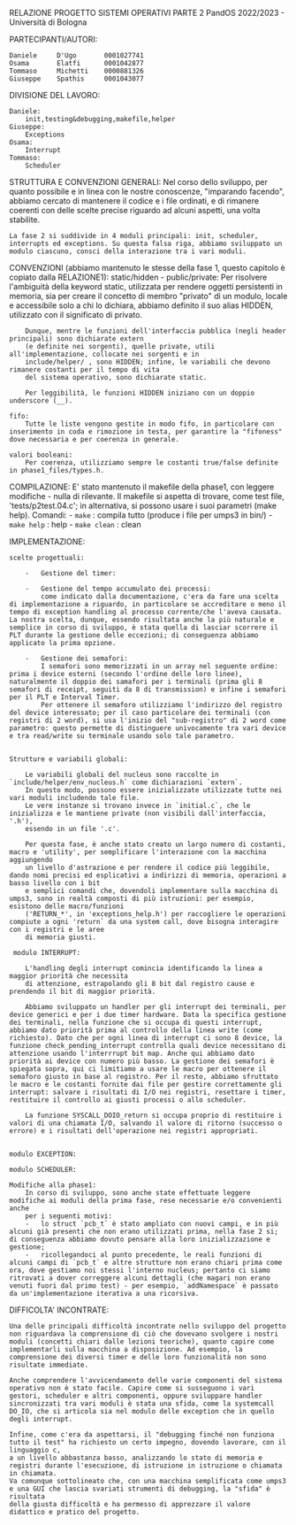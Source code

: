 RELAZIONE PROGETTO SISTEMI OPERATIVI PARTE 2
PandOS 2022/2023	-	Università di Bologna



PARTECIPANTI/AUTORI:

	Daniele		D'Ugo		0001027741
	Osama		Elatfi		0001042877
	Tommaso		Michetti 	0000881326
	Giuseppe	Spathis		0001043077



DIVISIONE DEL LAVORO:

	Daniele:
		init,testing&debugging,makefile,helper
	Giuseppe:
		Exceptions
	Osama:
		Interrupt 
	Tommaso:
		Scheduler


STRUTTURA E CONVENZIONI GENERALI:
	Nel corso dello sviluppo, per quanto possibile e in linea con le nostre conoscenze, "imparando facendo", abbiamo cercato di mantenere il codice e i file ordinati, e di rimanere coerenti con delle scelte precise riguardo ad alcuni aspetti, una volta stabilite.

	La fase 2 si suddivide in 4 moduli principali: init, scheduler, interrupts ed exceptions. Su questa falsa riga, abbiamo sviluppato un modulo ciascuno, consci della interazione tra i vari moduli.


CONVENZIONI (abbiamo mantenuto le stesse della fase 1, questo capitolo è copiato dalla RELAZIONE1):
	static/hidden - public/private:
		Per risolvere l'ambiguità della keyword static, utilizzata per rendere oggetti persistenti in memoria,
		sia per creare il concetto di membro "privato" di un modulo, locale e accessibile solo a chi lo
		dichiara, abbiamo definito il suo alias HIDDEN, utilizzato con il significato di privato.

		Dunque, mentre le funzioni dell'interfaccia pubblica (negli header principali) sono dichiarate extern
		(e definite nei sorgenti), quelle private, utili all'implementazione, collocate nei sorgenti e in
		include/helper/ , sono HIDDEN; infine, le variabili che devono rimanere costanti per il tempo di vita
		del sistema operativo, sono dichiarate static.

		Per leggibilità, le funzioni HIDDEN iniziano con un doppio underscore (__).

	fifo:
		Tutte le liste vengono gestite in modo fifo, in particolare con inserimento in coda e rimozione in testa, per garantire la "fifoness" dove necessaria e per coerenza in generale.

	valori booleani:
		Per coerenza, utilizziamo sempre le costanti true/false definite in phase1_files/types.h.

COMPILAZIONE:
	E' stato mantenuto il makefile della phase1, con leggere modifiche - nulla di rilevante.
	Il makefile si aspetta di trovare, come test file, 'tests/p2test.04.c'; in alternativa, si possono usare i suoi parametri (make help).
	Comandi:
	-	`make` : compila tutto (produce i file per umps3 in bin/)
	-	`make help` : help
	-	`make clean` : clean


IMPLEMENTAZIONE:

    scelte progettuali:

	    -	Gestione del timer:

		-	Gestione del tempo accumulato dei processi:
			come indicato dalla documentazione, c'era da fare una scelta di implementazione a riguardo, in particolare se accreditare o meno il tempo di exception handling al processo corrente/che l'aveva causata. La nostra scelta, dunque, essendo risultata anche la più naturale e semplice in corso di sviluppo, è stata quella di lasciar scorrere il PLT durante la gestione delle eccezioni; di conseguenza abbiamo applicato la prima opzione.

      	-	Gestione dei semafori:
			I semafori sono memorizzati in un array nel seguente ordine: prima i device esterni (secondo l'ordine delle loro linee), naturalmente il doppio dei samafori per i terminali (prima gli 8 semafori di receipt, seguiti da 8 di transmission) e infine i semafori per il PLT e Interval Timer.
			Per ottenere il semaforo utilizziamo l'indirizzo del registro del device interessato; per il caso particolare dei terminali (con registri di 2 word), si usa l'inizio del "sub-registro" di 2 word come parametro: questo permette di distinguere univocamente tra vari device e tra read/write su terminale usando solo tale parametro.


    Strutture e variabili globali:

		Le variabili globali del nucleus sono raccolte in `include/helper/env_nucleus.h` come dichiarazioni `extern`.
		In questo modo, possono essere inizializzate utilizzate tutte nei vari moduli includendo tale file.
		Le vere instanze si trovano invece in `initial.c`, che le inizializza e le mantiene private (non visibili dall'interfaccia, '.h'),
		essendo in un file '.c'.

		Per questa fase, è anche stato creato un largo numero di costanti, macro e 'utility', per semplificare l'interazione con la macchina aggiungendo
		un livello d'astrazione e per rendere il codice più leggibile, dando nomi precisi ed esplicativi a indirizzi di memoria, operazioni a basso livello con i bit
		e semplici comandi che, dovendoli implementare sulla macchina di umps3, sono in realtà composti di più istruzioni: per esempio, esistono delle macro/funzioni
		('RETURN_*', in 'exceptions_help.h') per raccogliere le operazioni compiute a ogni 'return` da una system call, dove bisogna interagire con i registri e le aree
		di memoria giusti.

     modulo INTERRUPT:

		L'handling degli interrupt comincia identificando la linea a maggior priorità che necessita 
		di attenzione, estrapolando gli 8 bit dal registro cause e prendendo il bit di maggior priorità.

		Abbiamo sviluppato un handler per gli interrupt dei terminali, per device generici e per i due timer hardware. Data la specifica gestione dei terminali, nella funzione che si occupa di questi interrupt, abbiamo dato priorità prima al controllo della linea write (come richiesto). Dato che per ogni linea di interrupt ci sono 8 device, la funzione check_pending_interrupt controlla quali device necessitano di attenzione usando l'interrrupt bit map. Anche qui abbiamo dato priorità ai device con numero più basso. La gestione dei semafori è spiegata sopra, qui ci limitiamo a usare le macro per ottenere il semaforo giusto in base al registro. Per il resto, abbiamo sfruttato le macro e le costanti fornite dai file per gestire correttamente gli interrupt: salvare i risultati di I/O nei registri, resettare i timer, restituire il controllo ai giusti processi o allo scheduler. 

		La funzione SYSCALL_DOIO_return si occupa proprio di restituire i valori di una chiamata I/O, salvando il valore di ritorno (successo o errore) e i risultati dell'operazione nei registri appropriati.


    modulo EXCEPTION:

    modulo SCHEDULER:

	Modifiche alla phase1:
		In corso di sviluppo, sono anche state effettuate leggere modifiche ai moduli della prima fase, rese necessarie e/o convenienti anche
		per i seguenti motivi:
		-	lo struct `pcb_t` è stato ampliato con nuovi campi, e in più alcuni già presenti che non erano utilizzati prima, nella fase 2 si; di conseguenza abbiamo dovuto pensare alla loro inizializzazione e gestione;
		-	ricollegandoci al punto precedente, le reali funzioni di alcuni campi di `pcb_t` e altre strutture non erano chiari prima come ora, dove gestiamo noi stessi l'interno nucleus; pertanto ci siamo ritrovati a dover correggere alcuni dettagli (che magari non erano venuti fuori dal primo test) - per esempio, `addNamespace` è passato da un'implementazione iterativa a una ricorsiva.

DIFFICOLTA' INCONTRATE:

	Una delle principali difficoltà incontrate nello sviluppo del progetto non riguardava la comprensione di ciò che dovevano svolgere i nostri moduli (concetti chiari dalle lezioni teoriche), quanto capire come implementarli sulla macchina a disposizione. Ad esempio, la comprensione dei diversi timer e delle loro funzionalità non sono risultate immediate. 

	Anche comprendere l'avvicendamento delle varie componenti del sistema operativo non è stato facile. Capire come si susseguono i vari gestori, scheduler e altri componenti, oppure sviluppare handler sincronizzati tra vari moduli è stata una sfida, come la systemcall DO_IO, che si articola sia nel modulo delle exception che in quello degli interrupt.

	Infine, come c'era da aspettarsi, il "debugging finché non funziona tutto il test" ha richiesto un certo impegno, dovendo lavorare, con il linguaggio c,
	a un livello abbastanza basso, analizzando lo stato di memoria e registri durante l'esecuzione, di istruzione in istruzione o chiamata in chiamata.
	Va comunque sottolineato che, con una macchina semplificata come umps3 e una GUI che lascia svariati strumenti di debugging, la "sfida" è risultata
	della giusta difficoltà e ha permesso di apprezzare il valore didattico e pratico del progetto.